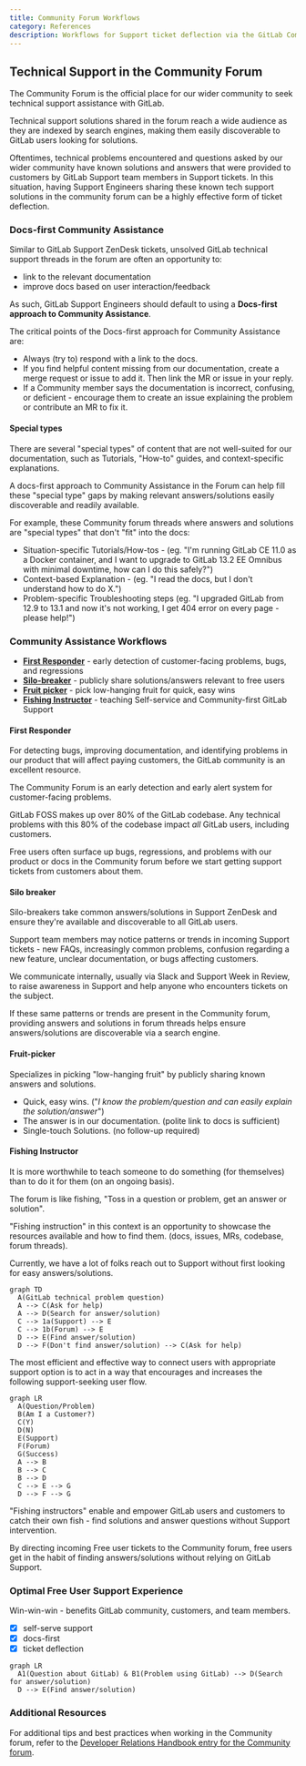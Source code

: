 ```yaml
---
title: Community Forum Workflows
category: References
description: Workflows for Support ticket deflection via the GitLab Community Forum.
---
```


## Technical Support in the Community Forum

The Community Forum is the official place for our wider community to seek technical support assistance with GitLab.

Technical support solutions shared in the forum reach a wide audience as they are indexed by search engines, making them easily discoverable to GitLab users looking for solutions.

Oftentimes, technical problems encountered and questions asked by our wider community have known solutions and answers that were provided to customers by GitLab Support team members in Support tickets. In this situation, having Support Engineers sharing these known tech support solutions in the community forum can be a highly effective form of ticket deflection.

### Docs-first Community Assistance

Similar to GitLab Support ZenDesk tickets, unsolved GitLab technical support threads in the forum are often an opportunity to:

- link to the relevant documentation
- improve docs based on user interaction/feedback

As such, GitLab Support Engineers should default to using a **Docs-first approach to Community Assistance**.

The critical points of the Docs-first approach for Community Assistance are:

- Always (try to) respond with a link to the docs.
- If you find helpful content missing from our documentation, create a merge request or issue to add it. Then link the MR or issue in your reply.
- If a Community member says the documentation is incorrect, confusing, or deficient - encourage them to create an issue explaining the problem or contribute an MR to fix it.

#### Special types

There are several "special types" of content that are not well-suited for our documentation, such as Tutorials, "How-to" guides, and context-specific explanations.

A docs-first approach to Community Assistance in the Forum can help fill these "special type" gaps by making relevant answers/solutions easily discoverable and readily available.

For example, these Community forum threads where answers and solutions are "special types" that don't "fit" into the docs:

- Situation-specific Tutorials/How-tos - (eg. "I'm running GitLab CE 11.0 as a Docker container, and I want to upgrade to GitLab 13.2 EE Omnibus with minimal downtime, how can I do this safely?")
- Context-based Explanation - (eg. "I read the docs, but I don't understand how to do X.")
- Problem-specific Troubleshooting steps (eg. "I upgraded GitLab from 12.9 to 13.1 and now it's not working, I get 404 error on every page - please help!")

### Community Assistance Workflows

- **[First Responder](#first-responder)** - early detection of customer-facing problems, bugs, and regressions
- **[Silo-breaker](#silo-breaker)** - publicly share solutions/answers relevant to free users
- **[Fruit picker](#fruit-picker)** - pick low-hanging fruit for quick, easy wins
- **[Fishing Instructor](#fishing-instructor)** - teaching Self-service and Community-first GitLab Support

#### First Responder

For detecting bugs, improving documentation, and identifying problems in our product that will affect paying customers, the GitLab community is an excellent resource.

The Community Forum is an early detection and early alert system for customer-facing problems.

GitLab FOSS makes up over 80% of the GitLab codebase. Any technical problems with this 80% of the codebase impact *all* GitLab users, including customers.

Free users often surface up bugs, regressions, and problems with our product or docs in the Community forum before we start getting support tickets from customers about them.

#### Silo breaker

Silo-breakers take common answers/solutions in Support ZenDesk and ensure they're available and discoverable to all GitLab users.

Support team members may notice patterns or trends in incoming Support tickets - new FAQs, increasingly common problems, confusion regarding a new feature, unclear documentation, or bugs affecting customers.

We communicate internally, usually via Slack and Support Week in Review, to raise awareness in Support and help anyone who encounters tickets on the subject.

If these same patterns or trends are present in the Community forum, providing answers and solutions in forum threads helps ensure answers/solutions are discoverable via a search engine.

#### Fruit-picker

Specializes in picking "low-hanging fruit" by publicly sharing known answers and solutions.

- Quick, easy wins. ("*I know the problem/question and can easily explain the solution/answer*")
- The answer is in our documentation. (polite link to docs is sufficient)
- Single-touch Solutions. (no follow-up required)

#### Fishing Instructor

It is more worthwhile to teach someone to do something (for themselves) than to do it for them (on an ongoing basis).

The forum is like fishing, "Toss in a question or problem, get an answer or solution".

"Fishing instruction" in this context is an opportunity to showcase the resources available and how to find them. (docs, issues, MRs, codebase, forum threads).

Currently, we have a lot of folks reach out to Support without first looking for easy answers/solutions.

```mermaid
graph TD
  A(GitLab technical problem question)
  A --> C(Ask for help)
  A --> D(Search for answer/solution)
  C --> 1a(Support) --> E
  C --> 1b(Forum) --> E
  D --> E(Find answer/solution)
  D --> F(Don't find answer/solution) --> C(Ask for help)
```

The most efficient and effective way to connect users with appropriate support option is to act in a way that encourages and increases the following support-seeking user flow.

```mermaid
graph LR
  A(Question/Problem)
  B(Am I a Customer?)
  C(Y)
  D(N)
  E(Support)
  F(Forum)
  G(Success)
  A --> B
  B --> C
  B --> D
  C --> E --> G
  D --> F --> G
```

"Fishing instructors" enable and empower GitLab users and customers to catch their own fish - find solutions and answer questions without Support intervention.

By directing incoming Free user tickets to the Community forum, free users get in the habit of finding answers/solutions without relying on GitLab Support.

### Optimal Free User Support Experience

Win-win-win - benefits GitLab community, customers, and team members.

- [x] self-serve support
- [x] docs-first
- [x] ticket deflection

```mermaid
graph LR
  A1(Question about GitLab) & B1(Problem using GitLab) --> D(Search for answer/solution)
  D --> E(Find answer/solution)
```

### Additional Resources

For additional tips and best practices when working in the Community forum, refer to the [Developer Relations Handbook entry for the Community forum](/handbook/marketing/developer-relations/workflows-tools/forum/).
